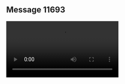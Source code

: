 ## Message 11693



![Video](https://data.iron-swords.co.il/2024/September/23/11693/11693_media.mp4)
